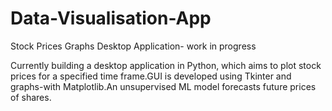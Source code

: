 # Data-Visualisation-App
Stock Prices Graphs Desktop Application- work in progress

Currently building a desktop application in Python, which aims to plot stock prices for a specified time frame.GUI is developed using Tkinter and graphs-with Matplotlib.An unsupervised ML model forecasts future prices of shares.
